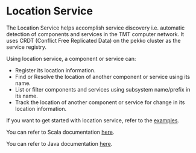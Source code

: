 Location Service
================

The Location Service helps accomplish service discovery i.e. automatic detection of components and services in the TMT computer network.
It uses CRDT (Conflict Free Replicated Data) on the pekko cluster as the service registry.

Using location service, a component or service can:
* Register its location information.
* Find or Resolve the location of another component or service using its name.
* List or filter components and services using subsystem name/prefix in its name.
* Track the location of another component or service for change in its location information.

If you want to get started with location service, refer to the [examples](https://tmtsoftware.github.io/csw/services/location.html).

You can refer to Scala documentation [here](https://tmtsoftware.github.io/csw/api/scala/csw/location/index.html).

You can refer to Java documentation [here](https://tmtsoftware.github.io/csw/api/java/?/index.html).